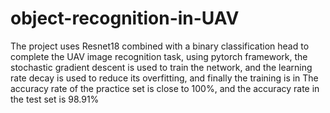 # object-recognition-in-UAV
The project uses Resnet18 combined with a binary classification head to complete the UAV image recognition task, using pytorch framework, the stochastic gradient descent is used to train the network, and the learning rate decay is used to reduce its overfitting, and finally the training is in The accuracy rate of the practice set is close to 100%, and the accuracy rate in the test set is 98.91%

